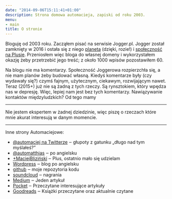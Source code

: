 ```yaml
---
date: "2014-09-06T15:11:41+01:00"
description: Strona domowa automacieja, zapiski od roku 2003.
menu:
- main
title: O stronie
---
```


Bloguję od 2003 roku. Zacząłem pisać na serwisie Jogger.pl.  Jogger został
zamknięty w 2016 i ostała się z niego [planeta][planeta] (dzięki, rozie!)
i [społeczność na Plusie][joggerplus].  Przeniosłem więc bloga do własnej domeny
i wykorzystałem okazję żeby przetrzebić jego treść; z około 1000 wpisów
pozostawiłem 60.

Na blogu nie ma komentarzy. Społeczność Joggerowa rozpierzchła się, a nie mam
planów żeby budować własną. Kiedyś komentarze były (czy wydawały się?) czymś
fajnym, użytecznym, ciekawym, rozwijającym nawet. Teraz (2015+) już nie są żadną
z tych rzeczy. Są rynsztokiem, który wpędza nas w depresję. Więc, lepiej nam
jest bez tych komentarzy. Nawiązywanie kontaktów międzyludzkich? Od tego mamy 

----

Nie jestem ekspertem w żadnej dziedzinie, więc piszę o rzeczach które mnie
akurat interesują w danym momencie.

----

Inne strony Automaciejowe:

- [@automaciej na Twitterze][pltw] ‒ głupoty z gatunku „długo nad tym myślałeś?”
- [@automatthias][entw] ‒ po angielsku
- [+MaciejBliziński][plus] ‒ Plus,
  ostatnio mało się udzielam
- [Wordpress][wp] ‒ blog po angielsku
- [github](https://github.com/automatthias) ‒ moje repozytoria kodu
- [soundcloud][soundcloud] ‒ nagrania
- [Medium](https://medium.com/@automatthias) ‒ Jeden artykuł
- [Pocket][pocket] ‒ Przeczytane interesujące artykuły
- [Goodreads][goodreads] ‒ Książki przeczytane oraz aktualnie czytane

[pltw]: https://twitter.com/automaciej
[entw]: https://twitter.com/automatthias
[plus]: https://plus.google.com/+MaciejBlizi%C5%84ski
[wp]: https://automatthias.wordpress.com/
[planeta]: https://zakr.es/planetjogger/
[joggerplus]: https://plus.google.com/communities/116979793263743755364
[soundcloud]: https://soundcloud.com/maciej-blizinski/tracks
[pocket]: https://getpocket.com/@automaciej
[goodreads]: https://www.goodreads.com/user/show/6584047-maciej-blizi-ski
